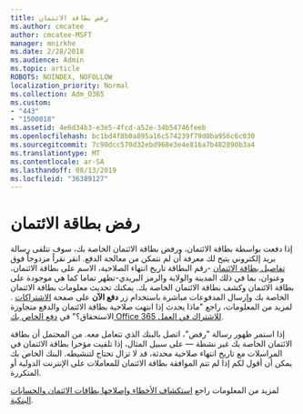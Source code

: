 ```yaml
---
title: رفض بطاقة الائتمان
ms.author: cmcatee
author: cmcatee-MSFT
manager: mnirkhe
ms.date: 2/28/2018
ms.audience: Admin
ms.topic: article
ROBOTS: NOINDEX, NOFOLLOW
localization_priority: Normal
ms.collection: Adm_O365
ms.custom:
- "443"
- "1500018"
ms.assetid: 4e6d34b3-e3e5-4fcd-a52e-34b54746feeb
ms.openlocfilehash: bc1bd4f8b0a895a16c574239f79d0ba956c6c030
ms.sourcegitcommit: 7c90dcc570d32ebd968e3e4e816a7b482890b3a4
ms.translationtype: MT
ms.contentlocale: ar-SA
ms.lasthandoff: 08/13/2019
ms.locfileid: "36389127"
---
```

# <a name="declined-credit-card"></a>رفض بطاقة الائتمان

إذا دفعت بواسطة بطاقة الائتمان، ورفض بطاقة الائتمان الخاصة بك، سوف تتلقى رسالة بريد إلكتروني يتيح لك معرفة أن لم نتمكن من معالجة الدفع. انقر نقراً مزدوجاً فوق [تفاصيل بطاقة الائتمان](https://go.microsoft.com/fwlink/p/?linkid=842054) -رقم البطاقة تاريخ انتهاء الصلاحية، الاسم على بطاقة الائتمان، وعنوان، بما في ذلك المدينة والولاية والرمز البريدي-تظهر تماما كما هي موجودة على بطاقة الائتمان وكشف بطاقة الائتمان الخاصة بك. يمكنك تحديث معلومات بطاقة الائتمان الخاصة بك وإرسال المدفوعات مباشرة باستخدام زر **دفع الآن** على صفحة [الاشتراكات](https://go.microsoft.com/fwlink/p/?linkid=842054) . لمزيد من المعلومات، راجع "ماذا يحدث إذا انتهت صلاحية بطاقة الائتمان والدفع متجاوزة الاستحقاق؟" في [دفع الخاص بك Office 365 للاشتراك في العمل](https://docs.microsoft.com/en-us/office365/admin/subscriptions-and-billing/pay-for-your-subscription#what-if-my-credit-card-was-declined-and-my-payment-is-past-due).
  
إذا استمر ظهور رسالة "رفض"، اتصل بالبنك الذي تتعامل معه. من المحتمل أن بطاقة الائتمان الخاصة بك غير نشطة — على سبيل المثال، إذا تلقيت مؤخرا بطاقة الائتمان في المراسلات مع تاريخ انتهاء صلاحية محدثة، قد لا تزال تحتاج لتنشيطه. البنك الخاص بك يمكن أن أقول لكم إذا لم تتم الموافقة بطاقة الائتمان للمعاملات على الإنترنت الدولية أو المتكررة.
  
لمزيد من المعلومات راجع [استكشاف الأخطاء وإصلاحها بطاقات الائتمان والحسابات البنكية](https://docs.microsoft.com/en-us/office365/admin/subscriptions-and-billing/add-update-or-remove-credit-card-or-bank-account#troubleshooting-credit-cards-and-bank-accounts).